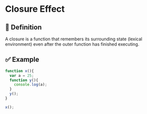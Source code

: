 # Closure Effect

## 📌 Definition
A closure is a function that remembers its surrounding state (lexical environment) even after the outer function has finished executing.

## ✅ Example
```js
function x(){
  var a = 25;
  function y(){
    console.log(a);
  }
  y();
}

x();